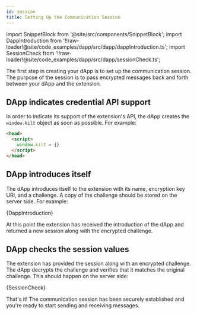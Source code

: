 ```yaml
---
id: session
title: Setting Up the Communication Session
---
```


import SnippetBlock from '@site/src/components/SnippetBlock';
import DappIntroduction from '!!raw-loader!@site/code_examples/dapp/src/dapp/dappIntroduction.ts';
import SessionCheck from '!!raw-loader!@site/code_examples/dapp/src/dapp/sessionCheck.ts';

The first step in creating your dApp is to set up the communication session. The purpose of the session is to pass encrypted messages back and forth between your dApp and the extension.

## DApp indicates credential API support

In order to indicate its support of the extension's API, the dApp creates the `window.kilt` object as soon as possible. For example:

```html
<head>
  <script>
    window.kilt = {}
  </script>
</head>
```

## DApp introduces itself

The dApp introduces itself to the extension with its name, encryption key URI, and a challenge. A copy of the challenge should be stored on the server side. For example:

<SnippetBlock className="language-ts">
  {DappIntroduction}
</SnippetBlock>

At this point the extension has received the introduction of the dApp and returned a new session along with the encrypted challenge.

## DApp checks the session values

The extension has provided the session along with an encrypted challenge. The dApp decrypts the challenge and verifies that it matches the original challenge. This should happen on the server side:

<SnippetBlock className="language-ts">
  {SessionCheck}
</SnippetBlock>

That's it! The communication session has been securely established and you're ready to start sending and receiving messages.
